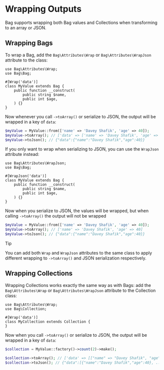 # Wrapping Outputs

Bag supports wrapping both Bag values and Collections when transforming to an array or JSON.

## Wrapping Bags

To wrap a Bag, add the `Bag\Attributes\Wrap` or `Bag\Attributes\WrapJson` attribute to the class:

```php{4}
use Bag\Attributes\Wrap;
use Bag\Bag;

#[Wrap('data')]
class MyValue extends Bag {
    public function __construct(
        public string $name,
        public int $age,
    ) {}
}
```

Now whenever you call `->toArray()` or serialize to JSON, the output will be wrapped in a key of `data`:

```php
$myValue = MyValue::from(['name' => 'Davey Shafik', 'age' => 40]);
$myValue->toArray(); // ['data' => ['name' => 'Davey Shafik', 'age' => 40]]
$myValue->toJson(); // {"data":{"name":"Davey Shafik","age":40}}
```

If you only want to wrap when serializing to JSON, you can use the `WrapJson` attribute instead:

```php{4}
use Bag\Attributes\WrapJson;
use Bag\Bag;

#[WrapJson('data')]
class MyValue extends Bag {
    public function __construct(
        public string $name,
        public int $age,
    ) {}
}
```

Now when you serialize to JSON, the values will be wrapped, but when calling `->toArray()` the output will not be wrapped

```php
$myValue = MyValue::from(['name' => 'Davey Shafik', 'age' => 40]);
$myValue->toArray(); // ['name' => 'Davey Shafik', 'age' => 40]
$myValue->toJson(); // {"data":{"name":"Davey Shafik","age":40}}
```

> [!TIP]
> You can add both `Wrap` and `WrapJson` attributes to the same class to apply different wrapping to `->toArray()` and JSON serialization respectively.

## Wrapping Collections

Wrapping Collections works exactly the same way as with Bags: add the `Bag\Attributes\Wrap` or `Bag\Attributes\WrapJson` attribute to the Collection class:

```php{4}
use Bag\Attributes\Wrap;
use Bag\Collection;

#[Wrap('data')]
class MyCollection extends Collection {
}
```

Now when you call `->toArray()` or serialize to JSON, the output will be wrapped in a key of `data`:

```php
$collection = MyValue::factory()->count(2)->make();

$collection->toArray(); // ['data' => [["name" => "Davey Shafik", "age" => 40], ...]]
$collection->toJson(); // {"data":[{"name":"Davey Shafik","age":40}, ...]}
```
